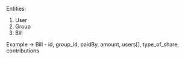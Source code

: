 Entities:

1. User
2. Group
3. Bill

Example ->
Bill - id, group_id, paidBy, amount, users[], type_of_share, contributions
